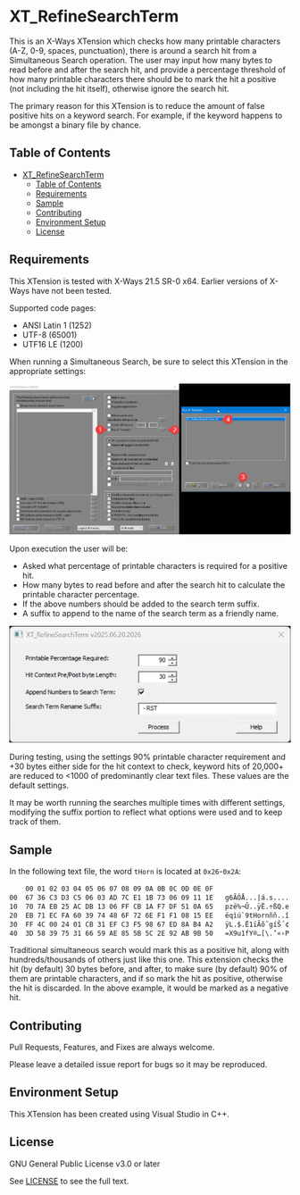 # XT_RefineSearchTerm

This is an X-Ways XTension which checks how many printable characters (A-Z, 0-9, spaces, punctuation), there is around a search hit from a Simultaneous Search operation. The user may input how many bytes to read before and after the search hit, and provide a percentage threshold of how many printable characters there should be to mark the hit a positive (not including the hit itself), otherwise ignore the search hit.

The primary reason for this XTension is to reduce the amount of false positive hits on a keyword search. For example, if the keyword happens to be amongst a binary file by chance.

## Table of Contents

- [XT\_RefineSearchTerm](#xt_refinesearchterm)
  - [Table of Contents](#table-of-contents)
  - [Requirements](#requirements)
  - [Sample](#sample)
  - [Contributing](#contributing)
  - [Environment Setup](#environment-setup)
  - [License](#license)

## Requirements

This XTension is tested with X-Ways 21.5 SR-0 x64. Earlier versions of X-Ways have not been tested.

Supported code pages:

- ANSI Latin 1 (1252)
- UTF-8 (65001)
- UTF16 LE (1200)

When running a Simultaneous Search, be sure to select this XTension in the appropriate settings:

![XWays Simultaneous Search Settings](3%20-%20Documentation/1%20-%20XWays%20Simultaneous%20Search.png)

Upon execution the user will be:

- Asked what percentage of printable characters is required for a positive hit.
- How many bytes to read before and after the search hit to calculate the printable character percentage.
- If the above numbers should be added to the search term suffix.
- A suffix to append to the name of the search term as a friendly name.

![XT_RefineSearchTerm UI Config](3%20-%20Documentation/2%20-%20XT_RefineSearchTerm%20-%20UI%20-%20Config.png)

During testing, using the settings 90% printable character requirement and +30 bytes either side for the hit context to check, keyword hits of 20,000+ are reduced to <1000 of predominantly clear text files. These values are the default settings.

It may be worth running the searches multiple times with different settings, modifying the suffix portion to reflect what options were used and to keep track of them.

## Sample

In the following text file, the word `tHorn` is located at `0x26`-`0x2A`:

```
    00 01 02 03 04 05 06 07 08 09 0A 0B 0C 0D 0E 0F
00  67 36 C3 D3 C5 06 03 AD 7C E1 1B 73 06 09 11 1E   g6ÃÓÅ...|á.s....
10  70 7A EB 25 AC DB 13 06 FF CB 1A F7 DF 51 0A 65   pzë%¬Û..ÿË.÷ßQ.e
20  EB 71 EC FA 60 39 74 48 6F 72 6E F1 F1 08 15 EE   ëqìú`9tHornññ..î
30  FF 4C 00 24 01 CB 31 EF C3 F5 98 67 ED 8A B4 A2   ÿL.$.Ë1ïÃõ˜gíŠ´¢
40  3D 58 39 75 31 66 59 AE 85 5B 5C 2E 92 AB 9B 50   =X9u1fY®…[\.’«›P
```

Traditional simultaneous search would mark this as a positive hit, along with hundreds/thousands of others just like this one. This extension checks the hit (by default) 30 bytes before, and after, to make sure (by default) 90% of them are printable characters, and if so mark the hit as positive, otherwise the hit is discarded. In the above example, it would be marked as a negative hit.

## Contributing

Pull Requests, Features, and Fixes are always welcome.

Please leave a detailed issue report for bugs so it may be reproduced.

## Environment Setup

This XTension has been created using Visual Studio in C++.

## License

GNU General Public License v3.0 or later

See [LICENSE](LICENSE.txt) to see the full text.
